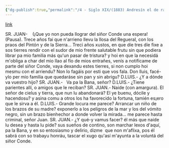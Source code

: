 ```yaml
---
{"dg-publish":true,"permalink":"/4 - Siglo XIX/(1883) Andresín el de raíces/","tags":["#Siglo_19","central","Francisco_Fernández_Santa_Eulalia","escrito","Avilés","Habana","poema"]}
---
```


[link](https://asturies.com/sites/default/files/escritores/andresin.txt)

SR. JUAN-    (¡Que yo non pueda llograr del siñor Conde una espera! (Pausa). Trece años fai que n'arrieno llevu la llosa del Regueral, con los praos del Pintón y de la Sierra... Treci años xustos, en que díe tres díe fixe a sos tierres rendir con el sudor de mio frente salutable frutu sin que podiera librar pa mio familia más qu'un pasar de tristura? y hoi en que la necesidá m'obliga a char del mio llao al fío de mios entrañes, venís a notificame de parte del siñor Conde, vaya dexandu estes tierres, si non cumplo hoi mesmu con el arriendu? Non lo fagáis por esti que vos fala. Don lluis, facé-ylo per mio familia que quedaráse sin pan y sin abrigu?
D.LUIS.- ¿Y a dónde va vuestro hijo?
SR. JUAN.-   Va pa la Bana, señor?
D.LUIS.- ¿Tiene parientes allí, o amigos que le reciban?
SR. JUAN.- Naide (con amargura). El señor de cielus y tierra, que nun lu abandonará? El ye buenu, dócile y hacendosu? y asina comu a otros los ha favorecido la fortuna, tamién es¡ero que le sirva a él.
D.LUIS.- Grande locura me parece? Arrancar un niño de los brazos de su madre? exponerlo a los peligros de la mar y los del vómito negro, sin un brazo bienhechor a donde volver la mirada... me parece hasta criminal, señor Juan.
SR. JUAN.- ¿Y qué-y vamus facer? él más que naide lu desea y hasta lu pide? sus sueños de contino, son marchar lexos d'aquí, pa la Bana, y en so entosiasmo y delirio, dizme  que non m'aflixa, pos él sabrá con so trabayu honráu, tascar el xugo qu'así m'ayunta a la voluntá del siñor Conde.